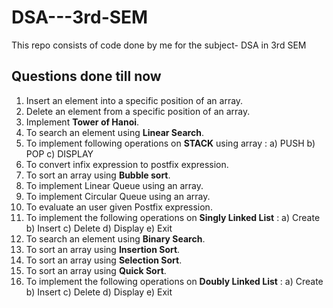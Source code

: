 # DSA---3rd-SEM
This repo consists of code done by me for the subject- DSA in 3rd SEM

## Questions done till now
1. Insert an element into a specific position of an array.
2. Delete an element from a specific position of an array.
3. Implement **Tower of Hanoi**.
4. To search an element using **Linear Search**.
5. To implement following operations on **STACK** using array : a) PUSH b) POP c) DISPLAY
6. To convert infix expression to postfix expression.
7. To sort an array using **Bubble sort**.
8. To implement Linear Queue using an array.
9. To implement Circular Queue using an array.
10. To evaluate an user given Postfix expression.
11. To implement the following operations on **Singly Linked List** : a) Create b) Insert c) Delete d) Display e) Exit
12. To search an element using **Binary Search**.
13. To sort an array using **Insertion Sort**.
14. To sort an array using **Selection Sort**.
15. To sort an array using **Quick Sort**.
16. To implement the following operations on **Doubly Linked List** : a) Create b) Insert c) Delete d) Display e) Exit
